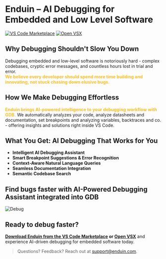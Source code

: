 # Enduin – AI Debugging for Embedded and Low Level Software

[![VS Code Marketplace](https://img.shields.io/visual-studio-marketplace/v/Enduin.enduin?label=VS%20Code%20Marketplace)](https://marketplace.visualstudio.com/items?itemName=Enduin.enduin)
[![Open VSX](https://img.shields.io/badge/OpenVSX-Enduin-blue)](https://open-vsx.org/extension/Enduin/enduin)

## Why Debugging Shouldn't Slow You Down

Debugging embedded and low-level software is notoriously hard - complex codebases, cryptic error messages, and countless hours lost in trial and error.  
<span style="color: #FBBF24;">**We believe every developer should spend more time building and innovating, not stuck chasing down elusive bugs.**</span>

## How We Make Debugging Effortless

<span style="color: #FBBF24;">**Enduin brings AI-powered intelligence to your debugging workflow with GDB.**</span> We automatically analyzes your code, analyze datasheets and documentation, set breakpoints and analyzing variables, backtraces and co. - offering insights and solutions right inside VS Code.


## What You Get: AI Debugging That Works for You

- **Intelligent AI Debugging Assistant** 
- **Smart Breakpoint Suggestions & Error Recognition** 
- **Context-Aware Natural Language Queries**
- **Seamless Documentation Integration**
- **Semantic Codebase Search** 

## Find bugs faster with AI-Powered Debugging Assistant integrated into GDB
![Debug](https://raw.githubusercontent.com/ChipTwin/public/main/Debug.gif)

## Ready to debug faster?  
**[Download Enduin from the VS Code Marketplace](https://marketplace.visualstudio.com/items?itemName=Enduin.enduin) or [Open VSX](https://open-vsx.org/extension/Enduin/enduin)** and experience AI-driven debugging for embedded software today.

> Questions? Feedback? Reach out at [support@enduin.com](mailto:support@enduin.com).
